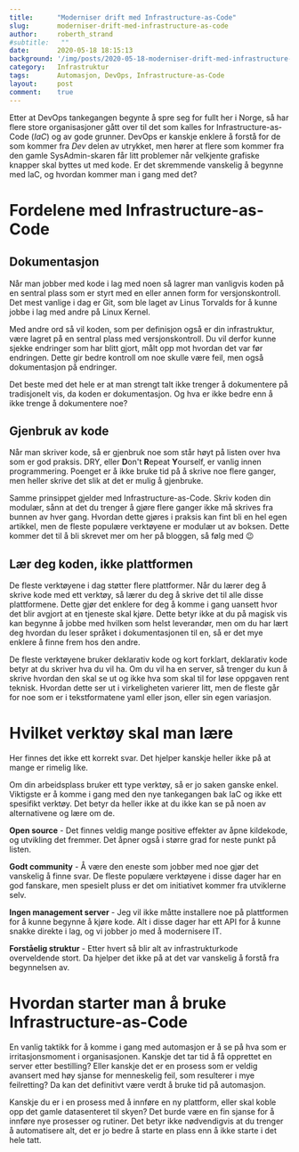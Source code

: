 ```yaml
---
title:      "Moderniser drift med Infrastructure-as-Code"
slug:       moderniser-drift-med-infrastructure-as-code
author:     roberth_strand
#subtitle:   ""
date:       2020-05-18 18:15:13
background: '/img/posts/2020-05-18-moderniser-drift-med-infrastructure-as-code.jpg'
category:   Infrastruktur
tags:       Automasjon, DevOps, Infrastructure-as-Code
layout:     post
comment:    true
---
```


Etter at DevOps tankegangen begynte å spre seg for fullt her i Norge, så har flere store organisasjoner gått over til det som kalles for Infrastructure-as-Code (*IaC*) og av gode grunner. DevOps er kanskje enklere å forstå for de som kommer fra *Dev* delen av utrykket, men hører at flere som kommer fra den gamle SysAdmin-skaren får litt problemer når velkjente grafiske knapper skal byttes ut med kode. Er det skremmende vanskelig å begynne med IaC, og hvordan kommer man i gang med det?

# Fordelene med Infrastructure-as-Code

## Dokumentasjon

Når man jobber med kode i lag med noen så lagrer man vanligvis koden på en sentral plass som er styrt med en eller annen form for versjonskontroll. Det mest vanlige i dag er Git, som ble laget av Linus Torvalds for å kunne jobbe i lag med andre på Linux Kernel.

Med andre ord så vil koden, som per definisjon også er din infrastruktur, være lagret på en sentral plass med versjonskontroll. Du vil derfor kunne sjekke endringer som har blitt gjort, målt opp mot hvordan det var før endringen. Dette gir bedre kontroll om noe skulle være feil, men også dokumentasjon på endringer.

Det beste med det hele er at man strengt talt ikke trenger å dokumentere på tradisjonelt vis, da koden er dokumentasjon. Og hva er ikke bedre enn å ikke trenge å dokumentere noe?

## Gjenbruk av kode

Når man skriver kode, så er gjenbruk noe som står høyt på listen over hva som er god praksis. DRY, eller **D**on't **R**epeat **Y**ourself, er vanlig innen programmering. Poenget er å ikke bruke tid på å skrive noe flere ganger, men heller skrive det slik at det er mulig å gjenbruke.

Samme prinsippet gjelder med Infrastructure-as-Code. Skriv koden din modulær, sånn at det du trenger å gjøre flere ganger ikke må skrives fra bunnen av hver gang. Hvordan dette gjøres i praksis kan fint bli en hel egen artikkel, men de fleste populære verktøyene er modulær ut av boksen. Dette kommer det til å bli skrevet mer om her på bloggen, så følg med 😉

## Lær deg koden, ikke plattformen

De fleste verktøyene i dag støtter flere plattformer. Når du lærer deg å skrive kode med ett verktøy, så lærer du deg å skrive det til alle disse plattformene. Dette gjør det enklere for deg å komme i gang uansett hvor det blir avgjort at en tjeneste skal kjøre. Dette betyr ikke at du på magisk vis kan begynne å jobbe med hvilken som helst leverandør, men om du har lært deg hvordan du leser språket i dokumentasjonen til en, så er det mye enklere å finne frem hos den andre.

De fleste verktøyene bruker deklarativ kode og kort forklart, deklarativ kode betyr at du skriver hva du vil ha. Om du vil ha en server, så trenger du kun å skrive hvordan den skal se ut og ikke hva som skal til for løse oppgaven rent teknisk. Hvordan dette ser ut i virkeligheten varierer litt, men de fleste går for noe som er i tekstformatene yaml eller json, eller sin egen variasjon. 

# Hvilket verktøy skal man lære

Her finnes det ikke ett korrekt svar. Det hjelper kanskje heller ikke på at mange er rimelig like. 

Om din arbeidsplass bruker ett type verktøy, så er jo saken ganske enkel. Viktigste er å komme i gang med den nye tankegangen bak IaC og ikke ett spesifikt verktøy. Det betyr da heller ikke at du ikke kan se på noen av alternativene og lære om de.

**Open source** - Det finnes veldig mange positive effekter av åpne kildekode, og utvikling det fremmer. Det åpner også i større grad for neste punkt på listen.

**Godt community** - Å være den eneste som jobber med noe gjør det vanskelig å finne svar. De fleste populære verktøyene i disse dager har en god fanskare, men spesielt pluss er det om initiativet kommer fra utviklerne selv.

**Ingen management server** - Jeg vil ikke måtte installere noe på plattformen for å kunne begynne å kjøre kode. Alt i disse dager har ett API for å kunne snakke direkte i lag, og vi jobber jo med å modernisere IT.

**Forståelig struktur** - Etter hvert så blir alt av infrastrukturkode overveldende stort. Da hjelper det ikke på at det var vanskelig å forstå fra begynnelsen av.

# Hvordan starter man å bruke Infrastructure-as-Code

En vanlig taktikk for å komme i gang med automasjon er å se på hva som er irritasjonsmoment i organisasjonen. Kanskje det tar tid å få opprettet en server etter bestilling? Eller kanskje det er en prosess som er veldig avansert med høy sjanse for menneskelig feil, som resulterer i mye feilretting? Da kan det definitivt være verdt å bruke tid på automasjon.

Kanskje du er i en prosess med å innføre en ny plattform, eller skal koble opp det gamle datasenteret til skyen? Det burde være en fin sjanse for å innføre nye prosesser og rutiner. Det betyr ikke nødvendigvis at du trenger å automatisere alt, det er jo bedre å starte en plass enn å ikke starte i det hele tatt.
